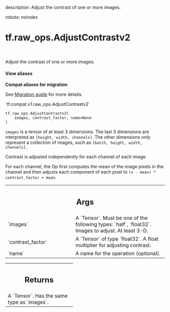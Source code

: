 description: Adjust the contrast of one or more images.

robots: noindex

# tf.raw_ops.AdjustContrastv2

<!-- Insert buttons and diff -->

<table class="tfo-notebook-buttons tfo-api nocontent" align="left">

</table>



Adjust the contrast of one or more images.

<section class="expandable">
  <h4 class="showalways">View aliases</h4>
  <p>
<b>Compat aliases for migration</b>
<p>See
<a href="https://www.tensorflow.org/guide/migrate">Migration guide</a> for
more details.</p>
<p>`tf.compat.v1.raw_ops.AdjustContrastv2`</p>
</p>
</section>

<pre class="devsite-click-to-copy prettyprint lang-py tfo-signature-link">
<code>tf.raw_ops.AdjustContrastv2(
    images, contrast_factor, name=None
)
</code></pre>



<!-- Placeholder for "Used in" -->

`images` is a tensor of at least 3 dimensions.  The last 3 dimensions are
interpreted as `[height, width, channels]`.  The other dimensions only
represent a collection of images, such as `[batch, height, width, channels].`

Contrast is adjusted independently for each channel of each image.

For each channel, the Op first computes the mean of the image pixels in the
channel and then adjusts each component of each pixel to
`(x - mean) * contrast_factor + mean`.

<!-- Tabular view -->
 <table class="responsive fixed orange">
<colgroup><col width="214px"><col></colgroup>
<tr><th colspan="2"><h2 class="add-link">Args</h2></th></tr>

<tr>
<td>
`images`
</td>
<td>
A `Tensor`. Must be one of the following types: `half`, `float32`.
Images to adjust.  At least 3-D.
</td>
</tr><tr>
<td>
`contrast_factor`
</td>
<td>
A `Tensor` of type `float32`.
A float multiplier for adjusting contrast.
</td>
</tr><tr>
<td>
`name`
</td>
<td>
A name for the operation (optional).
</td>
</tr>
</table>



<!-- Tabular view -->
 <table class="responsive fixed orange">
<colgroup><col width="214px"><col></colgroup>
<tr><th colspan="2"><h2 class="add-link">Returns</h2></th></tr>
<tr class="alt">
<td colspan="2">
A `Tensor`. Has the same type as `images`.
</td>
</tr>

</table>

